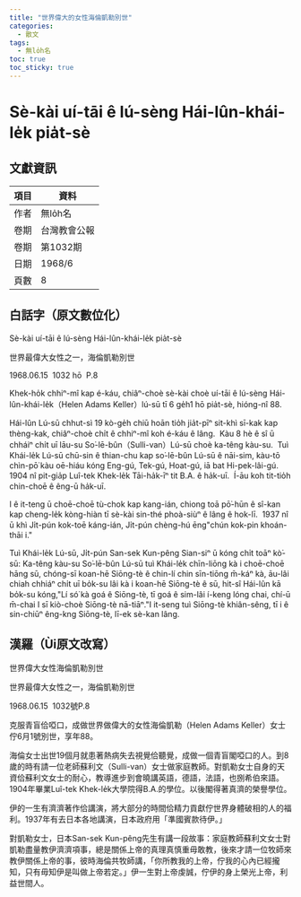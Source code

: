 ```yaml
---
title: "世界偉大的女性海倫凱勒別世"
categories:
  - 散文
tags:
  - 無lo̍h名
toc: true
toc_sticky: true
---
```


# Sè-kài uí-tāi ê lú-sèng Hái-lûn-khái-le̍k pia̍t-sè

## 文獻資訊

| 項目 | 資料 |
|---|---|
| 作者 | 無lo̍h名 |
| 卷期 | 台灣教會公報 |
| 卷期 | 第1032期 |
| 日期 | 1968/6 |
| 頁數 | 8 |

## 白話字（原文數位化）

Sè-kài uí-tāi ê lú-sèng Hái-lûn-khái-le̍k pia̍t-sè

世界最偉大女性之一，海倫凱勒別世

1968.06.15  1032 hō  P.8

Khek-ho̍k chhiⁿ-mî kap é-káu, chiâⁿ-choè sè-kài choè uí-tāi ê lú-sèng Hái-lûn-khái-le̍k（Helen Adams Keller）lú-sū tī 6 ge̍h1 hō pia̍t-sè, hióng-nî 88.

Hái-lûn Lú-sū chhut-sì 19 kò-ge̍h chiū hoān tio̍h jia̍t-pīⁿ sit-khì sī-kak kap thèng-kak, chiâⁿ-choè chi̍t ê chhiⁿ-mî koh é-káu ê lâng.  Kàu 8 hè ê sî ū chháiⁿ chi̍t uī lāu-su So͘-lē-bûn（Sulli-van）Lú-sū choè ka-têng kàu-su.  Tuì Khái-le̍k Lú-sū chū-sin ê thian-chu kap so͘-lē-bûn Lú-sū ê nāi-sim, kàu-tō chìn-pō͘ kàu oē-hiáu kóng Eng-gú, Tek-gú, Hoat-gú, iā bat Hi-pek-lâi-gú.  1904 nî pit-gia̍p Luî-tek Khek-le̍k Tāi-ha̍k-īⁿ tit B.A. ê ha̍k-uī.  Í-āu koh tit-tio̍h chin-choē ê êng-ū ha̍k-uī.

I ê it-teng ū choē-choē tù-chok kap kang-ián, chiong toā pō͘-hūn ê sî-kan kap cheng-le̍k kòng-hiàn tī sè-kài sin-thé phoà-siùⁿ ê lâng ê hok-lī.  1937 nî ū khì Ji̍t-pún kok-toē káng-ián, Ji̍t-pún chèng-hú ēng"chún kok-pin khoán-thāi i."

Tuì Khái-le̍k Lú-sū, Ji̍t-pún San-sek Kun-pêng Sian-siⁿ ū kóng chi̍t toāⁿ kò͘-sū: Ka-têng kàu-su So͘-lē-bûn Lú-sū tuì Khái-le̍k chīn-liōng kà i choē-choē hāng sū, chóng-sī koan-hē Siōng-tè ê chin-lí chin sīn-tiōng m̄-káⁿ kà, āu-lâi chiah chhiáⁿ chi̍t uī bo̍k-su lâi kà i koan-hē Siōng-tè ê sū, hit-sî Hái-lûn kā bo̍k-su kóng,"Lí só͘ kà goá ê Siōng-tè, tī goá ê sim-lâi í-keng lóng chai, chí-ū m̄-chai I sī kiò-choè Siōng-tè nā-tiāⁿ."I it-seng tuì Siōng-tè khiân-sêng, tī i ê sin-chiūⁿ êng-kng Siōng-tè, lī-ek sè-kan lâng.

## 漢羅（Ùi原文改寫）

世界偉大女性海倫凱勒別世

世界最偉大女性之一，海倫凱勒別世

1968.06.15  1032號P.8

克服青盲佮啞口，成做世界做偉大的女性海倫凱勒（Helen Adams Keller）女士佇6月1號別世，享年88。

海倫女士出世19個月就患著熱病失去視覺佮聽覺，成做一個青盲閣啞口的人。到8歲的時有請一位老師蘇利文（Sulli-van）女士做家庭教師。對凱勒女士自身的天資佮蘇利文女士的耐心，教導進步到會曉講英語，德語，法語，也捌希伯來語。1904年畢業Luî-tek Khek-le̍k大學院得B.A.的學位。以後閣得著真濟的榮譽學位。

伊的一生有濟濟著作佮講演，將大部分的時間佮精力貢獻佇世界身體破相的人的福利。1937年有去日本各地講演，日本政府用「準國賓款待伊。」

對凱勒女士，日本San-sek Kun-pêng先生有講一段故事：家庭教師蘇利文女士對凱勒盡量教伊濟濟項事，總是關係上帝的真理真慎重毋敢教，後來才請一位牧師來教伊關係上帝的事，彼時海倫共牧師講，「你所教我的上帝，佇我的心內已經攏知，只有毋知伊是叫做上帝若定。」伊一生對上帝虔誠，佇伊的身上榮光上帝，利益世間人。
